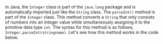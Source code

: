 In Java, the `Integer` class is part of the `java.lang` package and is automatically imported just like the `String` class. The `parseInt()` method is part of the `Integer` class. This method converts a `String` that only consists of numbers into an integer value while simultaneously assigning it to the primitive data type `int`. The syntax for this method is as follows, `Integer.parseInt(stringname)`. Let's see how this method works in the code below.

